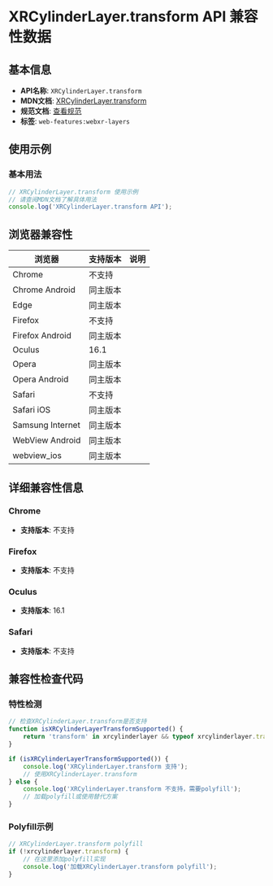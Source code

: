 # XRCylinderLayer.transform API 兼容性数据

## 基本信息

- **API名称**: `XRCylinderLayer.transform`
- **MDN文档**: [XRCylinderLayer.transform](https://developer.mozilla.org/docs/Web/API/XRCylinderLayer/transform)
- **规范文档**: [查看规范](https://immersive-web.github.io/layers/#dom-xrcylinderlayer-transform)
- **标签**: `web-features:webxr-layers`

## 使用示例

### 基本用法

```javascript
// XRCylinderLayer.transform 使用示例
// 请查阅MDN文档了解具体用法
console.log('XRCylinderLayer.transform API');
```

## 浏览器兼容性

| 浏览器 | 支持版本 | 说明 |
|--------|----------|------|
| Chrome | 不支持 |  |
| Chrome Android | 同主版本 |  |
| Edge | 同主版本 |  |
| Firefox | 不支持 |  |
| Firefox Android | 同主版本 |  |
| Oculus | 16.1 |  |
| Opera | 同主版本 |  |
| Opera Android | 同主版本 |  |
| Safari | 不支持 |  |
| Safari iOS | 同主版本 |  |
| Samsung Internet | 同主版本 |  |
| WebView Android | 同主版本 |  |
| webview_ios | 同主版本 |  |

## 详细兼容性信息

### Chrome

- **支持版本**: 不支持

### Firefox

- **支持版本**: 不支持

### Oculus

- **支持版本**: 16.1

### Safari

- **支持版本**: 不支持

## 兼容性检查代码

### 特性检测

```javascript
// 检查XRCylinderLayer.transform是否支持
function isXRCylinderLayerTransformSupported() {
    return 'transform' in xrcylinderlayer && typeof xrcylinderlayer.transform === 'function';
}

if (isXRCylinderLayerTransformSupported()) {
    console.log('XRCylinderLayer.transform 支持');
    // 使用XRCylinderLayer.transform
} else {
    console.log('XRCylinderLayer.transform 不支持，需要polyfill');
    // 加载polyfill或使用替代方案
}
```

### Polyfill示例

```javascript
// XRCylinderLayer.transform polyfill
if (!xrcylinderlayer.transform) {
    // 在这里添加polyfill实现
    console.log('加载XRCylinderLayer.transform polyfill');
}
```


